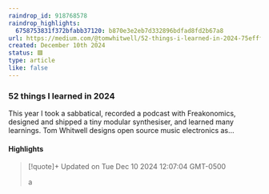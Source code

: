 ```yaml
---
raindrop_id: 918768578
raindrop_highlights:
  6758753831f372bfabb37120: b870e3e2eb7d332896bdfad8fd2b67a8
url: https://medium.com/@tomwhitwell/52-things-i-learned-in-2024-75efffe44f15
created: December 10th 2024
status: 🟥
type: article
like: false
---
```



### 52 things I learned in 2024

This year I took a sabbatical, recorded a podcast with Freakonomics, designed and shipped a tiny modular synthesiser, and learned many learnings. Tom Whitwell designs open source music electronics as…

#### Highlights

> [!quote]+ Updated on Tue Dec 10 2024 12:07:04 GMT-0500
>
> a
